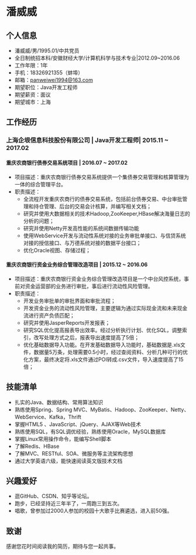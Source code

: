 
# 潘威威

## 个人信息

 - 潘威威/男/1995.01/中共党员
 - 全日制统招本科/安徽财经大学/计算机科学与技术专业|2012.09~2016.06
 - 工作年限：1年
 - 手机：18326921355（蚌埠）
 - 邮箱：panweiwei1994@163.com
 - 期望职位：Java开发工程师
 - 期望薪资：面议
 - 期望城市：上海


## 工作经历

### 上海企垠信息科技股份有限公司 | Java开发工程师| 2015.11 ~ 2017.02 

#### 重庆农商银行债券交易系统项目  | 2016.07 ~ 2017.02
 - 项目描述：重庆农商银行债券交易系统提供一个集债券交易管理和核算管理为一体的综合管理平台。
 - 职责描述：
   - 全流程开发重庆农商行的债券交易系统，包括前台债券交易、中台审批管理和持仓管理、后台的交易会计核算，并编写相关文档；
   - 研究并使用大数据相关的技术Hadoop,ZooKeeper,HBase解决海量日志的分析的问题；
   - 研究并使用Netty开发高性能的系统间数据传输功能
   - 使用WebService开发与流动性系统对接的业务审批单接口、与信贷系统对接的授信接口、与万德系统对接的数据平台接口；
   - 优化Oracle视图、存储过程；

#### 重庆农商银行资金业务综合管理改造项目 | 2015.12 ~ 2016.06
 - 项目描述：重庆农商银行资金业务综合管理改造项目是一个中台风控系统，事前对资金运营部的业务进行审批，事后进行流动性风险管理。
 - 职责描述：
   - 开发业务审批单的审批界面和审批流程；
   - 开发资金业务的流动性风险管理，主要逻辑为通过实际现金流和未来现金流进行资产负债匹配；
   - 研究并使用JasperReports开发报表；
   - 研究SQL优化提高报表导出效率。经过分析执行计划、优化SQL，调整索引，改写处理方式之后，报表导出速度提高了5倍；
   - 优化基础数据导入功能。在开发基础数据导入功能时，基础数据是.xls文件，数据量5万条，处理需要0.5小时，经过查阅资料、分析几种可行的优化方案，最终决定将.xls文件通过POI转成.csv文件，导入速度提高了15倍；


## 技能清单

- 扎实的Java、数据结构、常用算法知识
- 熟练使用Spring、Spring MVC、MyBatis、Hadoop、ZooKeeper、Netty、WebService、Kafka，Thrift
- 掌握HTML5 、JavaScript、jQuery、AJAX等Web技术
- 熟练使用SQL，有SQL调优经验，熟练使用Oracle，MySQL数据库
- 掌握Linux常用操作命令，能编写Shell脚本
- 了解Redis、HBase
- 了解MVC、RESTful、SOA、微服务等主流架构思想
- 通过大学英语六级，能快速阅读英文版技术文档

## 兴趣爱好
- 逛GitHub、CSDN、知乎等论坛。
- 跑步，已经坚持近三年半了，一周跑三到五次。
- 唱歌，曾参加过2000人参加的校园十大歌手比赛遴选，进入前50强。

## 致谢
感谢您花时间阅读我的简历，期待与您一起共事。
